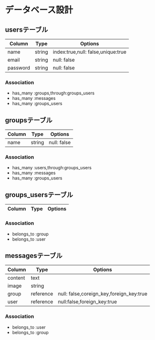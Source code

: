 # データベース設計

## usersテーブル
|Column|Type|Options|
|------|----|-------|
|name|string|index:true,null: false,unique:true
|email|string|null: false|
|password|string|null: false|

### Association
- has_many :groups,through:groups_users
- has_many :messages
- has_many :groups_users
​
## groupsテーブル
|Column|Type|Options|
|------|----|-------|
|name|string|null: false|

### Association
- has_many :users,through:groups_users
- has_many :messages
- has_many :groups_users
​
## groups_usersテーブル
|Column|Type|Options|
|------|----|-------|

### Association
- belongs_to :group
- belongs_to :user
​
## messagesテーブル
|Column|Type|Options|
|------|----|-------|
|content|text|
|image|string|
|group|reference|null: false,coreign_key,foreign_key:true|
|user|reference|null:false,foreign_key:true|

### Association
- belongs_to :user
- belongs_to :group